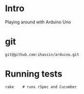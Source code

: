 # Intro

Playing around with Arduino Uno

# git

```
git@github.com:ihassin/arduino.git
```

# Running tests

```
rake	# runs rSpec and Cucumber
```
